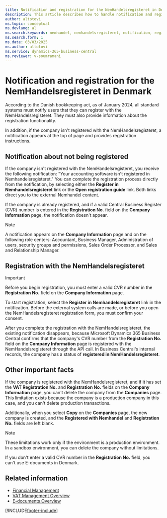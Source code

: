 ```yaml
---
title: Notification and registration for the NemHandelsregisteret in Denmark 
description: This article describes how to handle notification and registration with the NemHandelsregisteret in Denmark. 
author: altotovi
ms.topic: conceptual
ms.devlang: al
ms.search.keywords: nemhandel, nemhandelsregisteret, notification, registration, denmark
ms.search.form: 1
ms.date: 03/03/2025
ms.author: altotovi
ms.service: dynamics-365-business-central
ms.reviewer: v-soumramani
---
```


# Notification and registration for the NemHandelsregisteret in Denmark

According to the Danish bookkeeping act, as of January 2024, all standard systems must notify users that they can register with the NemHandelsregisteret. They must also provide information about the registration functionality.

In addition, if the company isn't registered with the NemHandelsregisteret, a notification appears at the top of page and provides registration instructions.

## Notification about not being registered

If the company isn't registered with the NemHandelsregisteret, you receive the following notification: "Your accounting software isn't registered in Nemhandelsregisteret." You can complete the registration process directly from the notification, by selecting either the **Register in Nemhandelsregisteret** link or the **Open registration guide** link. Both links direct you to the external Nemhandel content.

If the company is already registered, and if a valid Central Business Register (CVR) number is entered in the **Registration No.** field on the **Company Information** page, the notification doesn't appear.

> [!NOTE]
> A notification appears on the **Company Information** page and on the following role centers: Accountant, Business Manager, Administration of users, security groups and permissions, Sales Order Processor, and Sales and Relationship Manager.

## Registration with the NemHandelsregisteret

> [!IMPORTANT]
> Before you begin registration, you must enter a valid CVR number in the **Registration No.** field on the **Company Information** page.

To start registration, select the **Register in Nemhandelsregisteret** link in the notification. Before the external system calls are made, or before you open the NemHandelsregisteret registration form, you must confirm your consent.

After you complete the registration with the NemHandelsregisteret, the existing notification disappears, because Microsoft Dynamics 365 Business Central confirms that the company's CVR number from the **Registration No.** field on the **Company Information** page is registered with the NemHandelsregisteret through the API call. In Business Central's internal records, the company has a status of **registered in NemHandelsregisteret**.

## Other important facts

If the company is registered with the NemHandelsregisteret, and if it has set the **VAT Registration No.** and **Registration No.** fields on the **Company Information** page, you can't delete the company from the **Companies** page. This limitation exists because the company is a production company in this case, and you can't delete production transactions.

Additionally, when you select **Copy** on the **Companies** page, the new company is created, and the **Registered with Nemhandel** and **Registration No.** fields are left blank.

> [!NOTE]
> These limitations work only if the environment is a production environment. In a sandbox environment, you can delete the company without limitations.
>
> If you don't enter a valid CVR number in the **Registration No.** field, you can't use E-documents in Denmark.

## Related information

- [Financial Management](../../finance.md)  
- [VAT Management Overview](../../finance-manage-vat.md)  
- [E-documents Overview](../../finance-edocuments-overview.md)

[!INCLUDE[footer-include](../../includes/footer-banner.md)]
